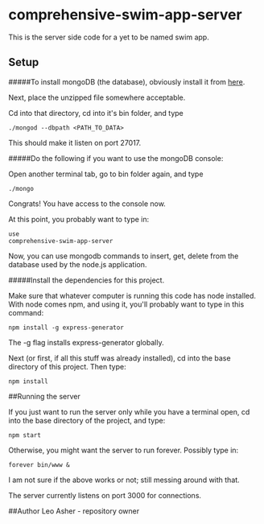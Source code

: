 # comprehensive-swim-app-server
This is the server side code for a yet to be named swim app.

## Setup
#####To install mongoDB (the database), obviously install it from [here](https://www.mongodb.org).

Next, place the unzipped file somewhere acceptable.

Cd into that directory, cd into it's bin folder, and type <pre><code>./mongod --dbpath \<PATH_TO_DATA\></code></pre>

This should make it listen on port 27017.

#####Do the following if you want to use the mongoDB console:

Open another terminal tab, go to bin folder again, and type <pre><code>./mongo</code></pre>

Congrats! You have access to the console now.

At this point, you probably want to type in: <pre><code>use comprehensive-swim-app-server</code></pre>

Now, you can use mongodb commands to insert, get, delete from the database used by the node.js application.

#####Install the dependencies for this project.

Make sure that whatever computer is running this code has node installed.  With node comes npm, and using it, you'll probably want to type in this command:

<pre><code>npm install -g express-generator</code></pre>

The -g flag installs express-generator globally.

Next (or first, if all this stuff was already installed), cd into the base directory of this project.  Then type:

<pre><code>npm install</code></pre>

##Running the server

If you just want to run the server only while you have a terminal open, cd into the base directory of the project, and type: <pre><code>npm start</code></pre>

Otherwise, you might want the server to run forever.  Possibly type in: <pre><code>forever bin/www &</code></pre>
I am not sure if the above works or not; still messing around with that.

The server currently listens on port 3000 for connections.

##Author
Leo Asher - repository owner
